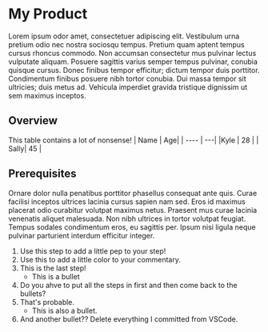 # My Product
Lorem ipsum odor amet, consectetuer adipiscing elit. Vestibulum urna pretium odio nec nostra sociosqu tempus. Pretium quam aptent tempus cursus rhoncus commodo. Non accumsan consectetur mus pulvinar lectus vulputate aliquam. Posuere sagittis varius semper tempus pulvinar, conubia quisque cursus. Donec finibus tempor efficitur; dictum tempor duis porttitor. Condimentum finibus posuere nibh tortor conubia. Dui massa tempor sit ultricies; duis metus ad. Vehicula imperdiet gravida tristique dignissim ut sem maximus inceptos.

## Overview
This table contains a lot of nonsense!
| Name | Age|
| ---- | ---|
|Kyle  | 28 |
| Sally| 45 |

## Prerequisites
Ornare dolor nulla penatibus porttitor phasellus consequat ante quis. Curae facilisi inceptos ultrices lacinia cursus sapien nam sed. Eros id maximus placerat odio curabitur volutpat maximus netus. Praesent mus curae lacinia venenatis aliquet malesuada. Non nibh ultrices in tortor volutpat feugiat. Tempus sodales condimentum eros, eu sagittis per. Ipsum nisi ligula neque pulvinar parturient interdum efficitur integer.

1. Use this step to add a little pep to your step!
2. Use this to add a little color to your commentary.
3. This is the last step!
   - This is a bullet
5. Do you ahve to put all the steps in first and then come back to the bullets?
6. That's probable.
   - This is also a bullet.
7. And another bullet??
Delete everything I committed from VSCode. 
